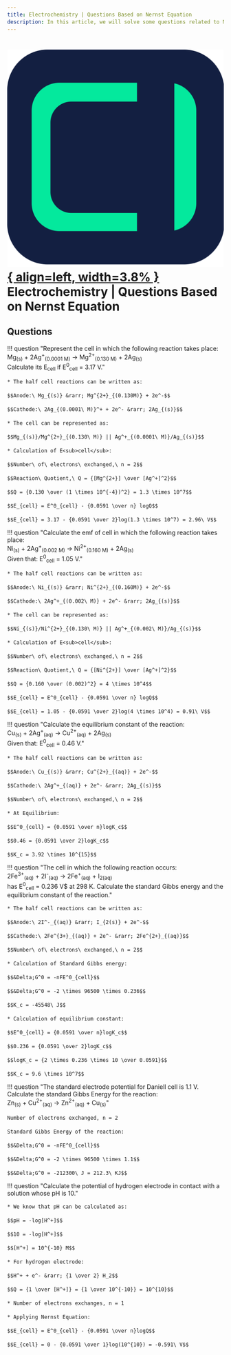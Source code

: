 ```yaml
---
title: Electrochemistry | Questions Based on Nernst Equation
description: In this article, we will solve some questions related to Nernst Equation.
---
```


# [![ChemistryEdu Logo](../../images/favicon.svg){ align=left, width=3.8% }](../../index.md)  Electrochemistry | Questions Based on Nernst Equation

## Questions

!!! question "Represent the cell in which the following reaction takes place: <br>Mg<sub>(s)</sub> + 2Ag<sup>+</sup><sub>(0.0001 M)</sub> &rarr; Mg<sup>2+</sup><sub>(0.130 M)</sub> + 2Ag<sub>(s)</sub> <br>Calculate its E<sub>cell</sub> if E<sup>0</sup><sub>cell</sub> = 3.17 V."

    * The half cell reactions can be written as:

    $$Anode:\ Mg_{(s)} &rarr; Mg^{2+}_{(0.130M)} + 2e^-$$

    $$Cathode:\ 2Ag_{(0.0001\ M)}^+ + 2e^- &rarr; 2Ag_{(s)}$$

    * The cell can be represented as:

    $$Mg_{(s)}/Mg^{2+}_{(0.130\ M)} || Ag^+_{(0.0001\ M)}/Ag_{(s)}$$

    * Calculation of E<sub>cell</sub>:

    $$Number\ of\ electrons\ exchanged,\ n = 2$$

    $$Reaction\ Quotient,\ Q = {[Mg^{2+}] \over [Ag^+]^2}$$

    $$Q = {0.130 \over (1 \times 10^{-4})^2} = 1.3 \times 10^7$$

    $$E_{cell} = E^0_{cell} - {0.0591 \over n} logQ$$

    $$E_{cell} = 3.17 - {0.0591 \over 2}log(1.3 \times 10^7) = 2.96\ V$$

!!! question "Calculate the emf of cell in which the following reaction takes place: <br>Ni<sub>(s)</sub> + 2Ag<sup>+</sup><sub>(0.002 M)</sub> &rarr; Ni<sup>2+</sup><sub>(0.160 M)</sub> + 2Ag<sub>(s)</sub> <br>Given that: E<sup>0</sup><sub>cell</sub> = 1.05 V."

    * The half cell reactions can be written as:

    $$Anode:\ Ni_{(s)} &rarr; Ni^{2+}_{(0.160M)} + 2e^-$$

    $$Cathode:\ 2Ag^+_{(0.002\ M)} + 2e^- &rarr; 2Ag_{(s)}$$

    * The cell can be represented as:

    $$Ni_{(s)}/Ni^{2+}_{(0.130\ M)} || Ag^+_{(0.002\ M)}/Ag_{(s)}$$

    * Calculation of E<sub>cell</sub>:

    $$Number\ of\ electrons\ exchanged,\ n = 2$$

    $$Reaction\ Quotient,\ Q = {[Ni^{2+}] \over [Ag^+]^2}$$

    $$Q = {0.160 \over (0.002)^2} = 4 \times 10^4$$

    $$E_{cell} = E^0_{cell} - {0.0591 \over n} logQ$$

    $$E_{cell} = 1.05 - {0.0591 \over 2}log(4 \times 10^4) = 0.91\ V$$

!!! question "Calculate the equilibrium constant of the reaction: <br>Cu<sub>(s)</sub> + 2Ag<sup>+</sup><sub>(aq)</sub> &rarr; Cu<sup>2+</sup><sub>(aq)</sub> + 2Ag<sub>(s)</sub> <br>Given that: E<sup>0</sup><sub>cell</sub> = 0.46 V."

    * The half cell reactions can be written as:

    $$Anode:\ Cu_{(s)} &rarr; Cu^{2+}_{(aq)} + 2e^-$$

    $$Cathode:\ 2Ag^+_{(aq)} + 2e^- &rarr; 2Ag_{(s)}$$

    $$Number\ of\ electrons\ exchanged,\ n = 2$$

    * At Equilibrium:

    $$E^0_{cell} = {0.0591 \over n}logK_c$$

    $$0.46 = {0.0591 \over 2}logK_c$$

    $$K_c = 3.92 \times 10^{15}$$

!!! question "The cell in which the following reaction occurs: <br>2Fe<sup>3+</sup><sub>(aq)</sub> + 2I<sup>-</sup><sub>(aq)</sub> &rarr; 2Fe<sup>+</sup><sub>(aq)</sub> + I<sub>2(aq)</sub> <br>has E<sup>0</sup><sub>cell</sub> = 0.236 V$ at 298 K. Calculate the standard Gibbs energy and the equilibrium constant of the reaction."

    * The half cell reactions can be written as:

    $$Anode:\ 2I^-_{(aq)} &rarr; I_{2(s)} + 2e^-$$

    $$Cathode:\ 2Fe^{3+}_{(aq)} + 2e^- &rarr; 2Fe^{2+}_{(aq)}$$

    $$Number\ of\ electrons\ exchanged,\ n = 2$$

    * Calculation of Standard Gibbs energy:

    $$&Delta;G^0 = -nFE^0_{cell}$$

    $$&Delta;G^0 = -2 \times 96500 \times 0.236$$

    $$K_c = -45548\ J$$

    * Calculation of equilibrium constant:

    $$E^0_{cell} = {0.0591 \over n}logK_c$$

    $$0.236 = {0.0591 \over 2}logK_c$$

    $$logK_c = {2 \times 0.236 \times 10 \over 0.0591}$$

    $$K_c = 9.6 \times 10^7$$

!!! question "The standard electrode potential for Daniell cell is 1.1 V. Calculate the standard Gibbs Energy for the reaction: <br>Zn<sub>(s)</sub> + Cu<sup>2+</sup><sub>(aq)</sub> &rarr; Zn<sup>2+</sup><sub>(aq)</sub> + Cu<sub>(s)</sub>"

    Number of electrons exchanged, n = 2

    Standard Gibbs Energy of the reaction:

    $$&Delta;G^0 = -nFE^0_{cell}$$

    $$&Delta;G^0 = -2 \times 96500 \times 1.1$$

    $$&Delta;G^0 = -212300\ J = 212.3\ KJ$$

!!! question "Calculate the potential of hydrogen electrode in contact with a solution whose pH is 10."

    * We know that pH can be calculated as:

    $$pH = -log[H^+]$$

    $$10 = -log[H^+]$$

    $$[H^+] = 10^{-10} M$$

    * For hydrogen electrode:

    $$H^+ + e^- &rarr; {1 \over 2} H_2$$

    $$Q = {1 \over [H^+]} = {1 \over 10^{-10}} = 10^{10}$$

    * Number of electrons exchanges, n = 1

    * Applying Nernst Equation:

    $$E_{cell} = E^0_{cell} - {0.0591 \over n}logQ$$

    $$E_{cell} = 0 - {0.0591 \over 1}log(10^{10}) = -0.591\ V$$
